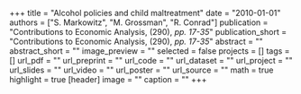 +++
title = "Alcohol policies and child maltreatment"
date = "2010-01-01"
authors = ["S. Markowitz", "M. Grossman", "R. Conrad"]
publication = "Contributions to Economic Analysis, (290), _pp. 17-35_"
publication_short = "Contributions to Economic Analysis, (290), _pp. 17-35_"
abstract = ""
abstract_short = ""
image_preview = ""
selected = false
projects = []
tags = []
url_pdf = ""
url_preprint = ""
url_code = ""
url_dataset = ""
url_project = ""
url_slides = ""
url_video = ""
url_poster = ""
url_source = ""
math = true
highlight = true
[header]
image = ""
caption = ""
+++
